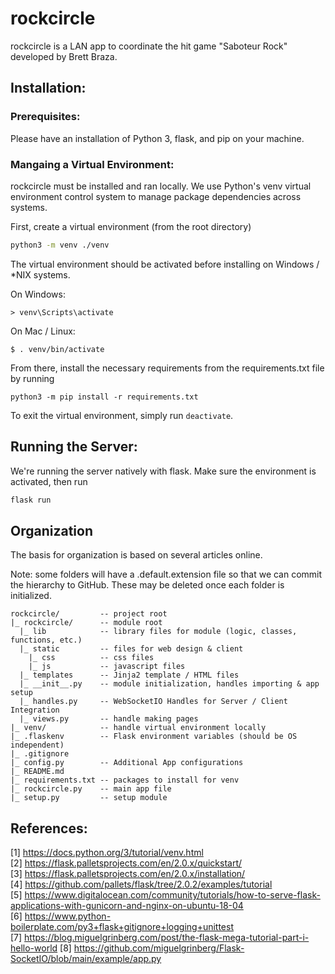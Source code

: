 # rockcircle

rockcircle is a LAN app to coordinate the hit game "Saboteur Rock" developed by Brett Braza. 

## Installation:

### Prerequisites:

Please have an installation of Python 3, flask, and pip on your machine.

### Mangaing a Virtual Environment:
rockcircle must be installed and ran locally. We use Python's venv virtual environment control system to manage package dependencies across systems.

First, create a virtual environment (from the root directory)
```bash
python3 -m venv ./venv
```
The virtual environment should be activated before installing on Windows / *NIX systems.

On Windows:
```
> venv\Scripts\activate
```

On Mac / Linux:
```
$ . venv/bin/activate
```

From there, install the necessary requirements from the requirements.txt file by running 

```
python3 -m pip install -r requirements.txt
```

To exit the virtual environment, simply run ```deactivate```.

## Running the Server:

We're running the server natively with flask. Make sure the environment is activated, then run 

```bash
flask run
```

## Organization
The basis for organization is based on several articles online. 

Note: some folders will have a .default.extension file so that we can commit the hierarchy to GitHub. These may be deleted once each folder is initialized.

```
rockcircle/         -- project root
|_ rockcircle/      -- module root
  |_ lib            -- library files for module (logic, classes, functions, etc.)
  |_ static         -- files for web design & client
    |_ css          -- css files
    |_ js           -- javascript files
  |_ templates      -- Jinja2 template / HTML files
  |_ __init__.py    -- module initialization, handles importing & app setup
  |_ handles.py     -- WebSocketIO Handles for Server / Client Integration
  |_ views.py       -- handle making pages
|_ venv/            -- handle virtual environment locally
|_ .flaskenv        -- Flask environment variables (should be OS independent)
|_ .gitignore     
|_ config.py        -- Additional App configurations
|_ README.md
|_ requirements.txt -- packages to install for venv
|_ rockcircle.py    -- main app file
|_ setup.py         -- setup module
```

## References:
[1] https://docs.python.org/3/tutorial/venv.html  
[2] https://flask.palletsprojects.com/en/2.0.x/quickstart/  
[3] https://flask.palletsprojects.com/en/2.0.x/installation/  
[4] https://github.com/pallets/flask/tree/2.0.2/examples/tutorial  
[5] https://www.digitalocean.com/community/tutorials/how-to-serve-flask-applications-with-gunicorn-and-nginx-on-ubuntu-18-04  
[6] https://www.python-boilerplate.com/py3+flask+gitignore+logging+unittest  
[7] https://blog.miguelgrinberg.com/post/the-flask-mega-tutorial-part-i-hello-world
[8] https://github.com/miguelgrinberg/Flask-SocketIO/blob/main/example/app.py  